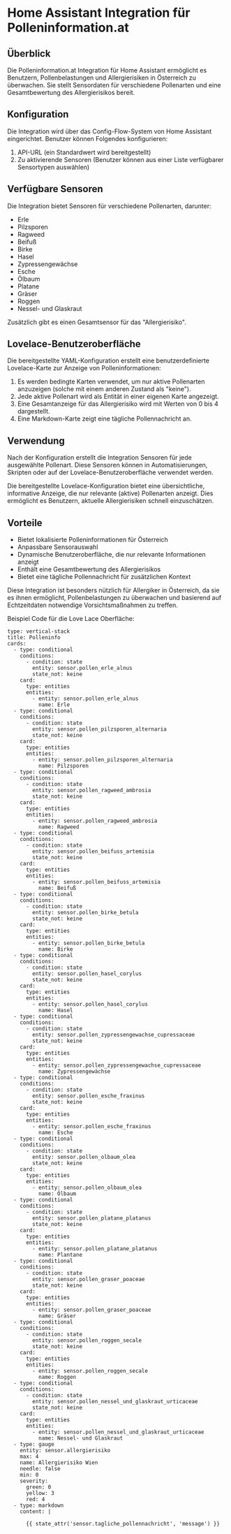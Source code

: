 # Home Assistant Integration für Polleninformation.at

## Überblick
Die Polleninformation.at Integration für Home Assistant ermöglicht es Benutzern, Pollenbelastungen und Allergierisiken in Österreich zu überwachen. Sie stellt Sensordaten für verschiedene Pollenarten und eine Gesamtbewertung des Allergierisikos bereit.

## Konfiguration
Die Integration wird über das Config-Flow-System von Home Assistant eingerichtet. Benutzer können Folgendes konfigurieren:

1. API-URL (ein Standardwert wird bereitgestellt)
2. Zu aktivierende Sensoren (Benutzer können aus einer Liste verfügbarer Sensortypen auswählen)

## Verfügbare Sensoren
Die Integration bietet Sensoren für verschiedene Pollenarten, darunter:

- Erle
- Pilzsporen
- Ragweed
- Beifuß
- Birke
- Hasel
- Zypressengewächse
- Esche
- Ölbaum
- Platane
- Gräser
- Roggen
- Nessel- und Glaskraut

Zusätzlich gibt es einen Gesamtsensor für das "Allergierisiko".

## Lovelace-Benutzeroberfläche
Die bereitgestellte YAML-Konfiguration erstellt eine benutzerdefinierte Lovelace-Karte zur Anzeige von Polleninformationen:

1. Es werden bedingte Karten verwendet, um nur aktive Pollenarten anzuzeigen (solche mit einem anderen Zustand als "keine").
2. Jede aktive Pollenart wird als Entität in einer eigenen Karte angezeigt.
3. Eine Gesamtanzeige für das Allergierisiko wird mit Werten von 0 bis 4 dargestellt.
4. Eine Markdown-Karte zeigt eine tägliche Pollennachricht an.

## Verwendung
Nach der Konfiguration erstellt die Integration Sensoren für jede ausgewählte Pollenart. Diese Sensoren können in Automatisierungen, Skripten oder auf der Lovelace-Benutzeroberfläche verwendet werden.

Die bereitgestellte Lovelace-Konfiguration bietet eine übersichtliche, informative Anzeige, die nur relevante (aktive) Pollenarten anzeigt. Dies ermöglicht es Benutzern, aktuelle Allergierisiken schnell einzuschätzen.

## Vorteile
- Bietet lokalisierte Polleninformationen für Österreich
- Anpassbare Sensorauswahl
- Dynamische Benutzeroberfläche, die nur relevante Informationen anzeigt
- Enthält eine Gesamtbewertung des Allergierisikos
- Bietet eine tägliche Pollennachricht für zusätzlichen Kontext

Diese Integration ist besonders nützlich für Allergiker in Österreich, da sie es ihnen ermöglicht, Pollenbelastungen zu überwachen und basierend auf Echtzeitdaten notwendige Vorsichtsmaßnahmen zu treffen.


Beispiel Code für die Love Lace Oberfläche:

```
type: vertical-stack
title: Polleninfo
cards:
  - type: conditional
    conditions:
      - condition: state
        entity: sensor.pollen_erle_alnus
        state_not: keine
    card:
      type: entities
      entities:
        - entity: sensor.pollen_erle_alnus
          name: Erle
  - type: conditional
    conditions:
      - condition: state
        entity: sensor.pollen_pilzsporen_alternaria
        state_not: keine
    card:
      type: entities
      entities:
        - entity: sensor.pollen_pilzsporen_alternaria
          name: Pilzsporen
  - type: conditional
    conditions:
      - condition: state
        entity: sensor.pollen_ragweed_ambrosia
        state_not: keine
    card:
      type: entities
      entities:
        - entity: sensor.pollen_ragweed_ambrosia
          name: Ragweed
  - type: conditional
    conditions:
      - condition: state
        entity: sensor.pollen_beifuss_artemisia
        state_not: keine
    card:
      type: entities
      entities:
        - entity: sensor.pollen_beifuss_artemisia
          name: Beifuß
  - type: conditional
    conditions:
      - condition: state
        entity: sensor.pollen_birke_betula
        state_not: keine
    card:
      type: entities
      entities:
        - entity: sensor.pollen_birke_betula
          name: Birke
  - type: conditional
    conditions:
      - condition: state
        entity: sensor.pollen_hasel_corylus
        state_not: keine
    card:
      type: entities
      entities:
        - entity: sensor.pollen_hasel_corylus
          name: Hasel
  - type: conditional
    conditions:
      - condition: state
        entity: sensor.pollen_zypressengewachse_cupressaceae
        state_not: keine
    card:
      type: entities
      entities:
        - entity: sensor.pollen_zypressengewachse_cupressaceae
          name: Zypressengewächse
  - type: conditional
    conditions:
      - condition: state
        entity: sensor.pollen_esche_fraxinus
        state_not: keine
    card:
      type: entities
      entities:
        - entity: sensor.pollen_esche_fraxinus
          name: Esche
  - type: conditional
    conditions:
      - condition: state
        entity: sensor.pollen_olbaum_olea
        state_not: keine
    card:
      type: entities
      entities:
        - entity: sensor.pollen_olbaum_olea
          name: Ölbaum
  - type: conditional
    conditions:
      - condition: state
        entity: sensor.pollen_platane_platanus
        state_not: keine
    card:
      type: entities
      entities:
        - entity: sensor.pollen_platane_platanus
          name: Plantane
  - type: conditional
    conditions:
      - condition: state
        entity: sensor.pollen_graser_poaceae
        state_not: keine
    card:
      type: entities
      entities:
        - entity: sensor.pollen_graser_poaceae
          name: Gräser
  - type: conditional
    conditions:
      - condition: state
        entity: sensor.pollen_roggen_secale
        state_not: keine
    card:
      type: entities
      entities:
        - entity: sensor.pollen_roggen_secale
          name: Roggen
  - type: conditional
    conditions:
      - condition: state
        entity: sensor.pollen_nessel_und_glaskraut_urticaceae
        state_not: keine
    card:
      type: entities
      entities:
        - entity: sensor.pollen_nessel_und_glaskraut_urticaceae
          name: Nessel- und Glaskraut
  - type: gauge
    entity: sensor.allergierisiko
    max: 4
    name: Allergierisiko Wien
    needle: false
    min: 0
    severity:
      green: 0
      yellow: 3
      red: 4
  - type: markdown
    content: |

      {{ state_attr('sensor.tagliche_pollennachricht', 'message') }}
```
